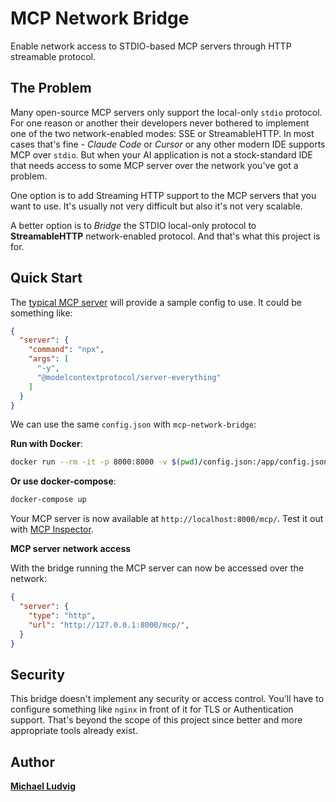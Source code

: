 # MCP Network Bridge

Enable network access to STDIO-based MCP servers through HTTP streamable protocol.

## The Problem

Many open-source MCP servers only support the local-only `stdio` protocol. For
one reason or another their developers never bothered to implement one of the
two network-enabled modes: SSE or StreamableHTTP.  In most cases that's fine -
_Claude Code_ or _Cursor_  or any other modern IDE supports MCP over `stdio`.
But when your AI application is not a stock-standard IDE that needs access to
some MCP server over the network you've got a problem. 

One option is to add Streaming HTTP support to the MCP servers that you want to
use. It's usually not very difficult but also it's not very scalable.

A better option is to *Bridge* the STDIO local-only protocol to
**StreamableHTTP** network-enabled protocol. And that's what this project is for.

## Quick Start

The [typical MCP server](https://github.com/modelcontextprotocol/servers/blob/main/src/everything/README.md)
will provide a sample config to use. It could be something like:

```json
{
  "server": {
    "command": "npx",
    "args": [
      "-y",
      "@modelcontextprotocol/server-everything"
    ]
  }
}
```

We can use the same `config.json` with `mcp-network-bridge`:

**Run with Docker**:

```bash
docker run --rm -it -p 8000:8000 -v $(pwd)/config.json:/app/config.json ghcr.io/mludvig/mcp-network-bridge
```

**Or use docker-compose**:

```bash
docker-compose up
```

Your MCP server is now available at `http://localhost:8000/mcp/`.
Test it out with [MCP Inspector](https://github.com/modelcontextprotocol/inspector).

**MCP server network access**

With the bridge running the MCP server can now be accessed over the network:

```json
{
  "server": {
    "type": "http",
    "url": "http://127.0.0.1:8000/mcp/",
  }
}
```

## Security

This bridge doesn't implement any security or access control.
You'll have to configure something like `nginx` in front of it for TLS or Authentication support.
That's beyond the scope of this project since better and more appropriate tools already exist.

## Author

**[Michael Ludvig](https://github.com/mludvig)**